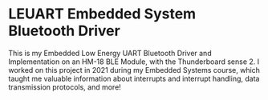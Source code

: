 # LEUART Embedded System Bluetooth Driver
This is my Embedded Low Energy UART Bluetooth Driver and Implementation on an HM-18 BLE Module, with the Thunderboard sense 2. I worked on this project in 2021 during my Embedded Systems course, which taught me valuable information about interrupts and interrupt handling, data transmission protocols, and more!
